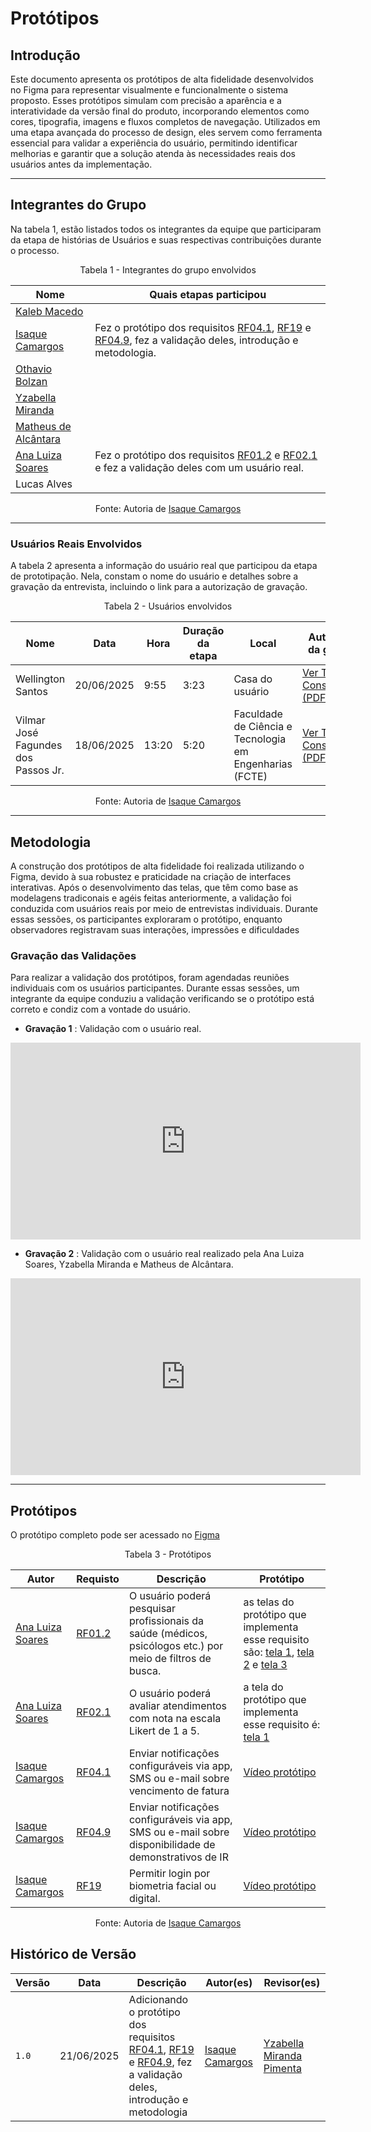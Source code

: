 # Protótipos 

## Introdução

Este documento apresenta os protótipos de alta fidelidade desenvolvidos no Figma para representar visualmente e funcionalmente o sistema proposto. Esses protótipos simulam com precisão a aparência e a interatividade da versão final do produto, incorporando elementos como cores, tipografia, imagens e fluxos completos de navegação. Utilizados em uma etapa avançada do processo de design, eles servem como ferramenta essencial para validar a experiência do usuário, permitindo identificar melhorias e garantir que a solução atenda às necessidades reais dos usuários antes da implementação.

---

## Integrantes do Grupo

Na tabela 1, estão listados todos os integrantes da equipe que participaram da etapa de histórias de Usuários e suas respectivas contribuições durante o processo.

<p align="center">Tabela 1 - Integrantes do grupo envolvidos</p>

<div align="center">
    <table>
        <thead>
            <tr>
                <th>Nome</th>
                <th>Quais etapas participou</th>
            </tr>
        </thead>
        <tbody>
            <tr>
                <td><a href="https://github.com/kalebmacedo">Kaleb Macedo</a> </td>
                <td></td>
            </tr>
            <tr>
                <td><a href="https://github.com/isaqzin">Isaque Camargos</a></td>
                <td>Fez o protótipo dos requisitos <a href="../../elicitacao/requisitos_finais#RF04.1">RF04.1</a>, <a href="../../elicitacao/requisitos_finais#RF19">RF19</a> e <a href="../../elicitacao/requisitos_finais#RF04.9">RF04.9</a>, fez a validação deles, introdução e metodologia.</a></td>
            </tr>
            <tr>
                <td><a href="https://github.com/bolzanMGB">Othavio Bolzan</a></td>
                <td></td>
            </tr>
            <tr>
                <td><a href="https://github.com/redjsun">Yzabella Miranda</a></td>
                <td></td>
            </tr>
            <tr>
                <td><a href="https://github.com/matheusdealcantara">Matheus de Alcântara</a></td>
                <td></td>      
            </tr>
            <tr> 
                <td><a href="https://github.com/Ana-Luiza-SC">Ana Luiza Soares</a> </td>
                <td>Fez o protótipo dos requisitos <a href="../../elicitacao/requisitos_finais#RF01.2">RF01.2</a> e <a href="../../elicitacao/requisitos_finais#RF02.1">RF02.1</a> e fez a validação deles com um usuário real.</td> 
            </tr>
            <tr>
                <td>Lucas Alves</td>
                <td></td>
            </tr>
        </tbody>
    </table>
</div>

<p align="center">Fonte: Autoria de <a href="https://github.com/isaqzin">Isaque Camargos</a></p>

---

### Usuários Reais Envolvidos

A tabela 2 apresenta a informação do usuário real que participou da etapa de prototipação. Nela, constam o nome do usuário e detalhes sobre a gravação da entrevista, incluindo o link para a autorização de gravação.

<p align="center">Tabela 2 - Usuários envolvidos</p>

<div align="center">
    <table>
        <thead>
            <tr>
                <th>Nome</th>
                <th>Data</th>
                <th>Hora</th>
                <th>Duração da etapa</th>
                <th>Local</th>
                <th>Autorização da gravação</th>
            </tr>
        </thead>
        <tbody>
            <tr>
                <td>Wellington Santos</td>
                <td>20/06/2025</td>
                <td>9:55</td>
                <td>3:23</td>
                <td>Casa do usuário </td>
                <td><a href="../assets/Autorizacao_wellington.pdf" target="_blank">Ver Termo de Consentimento (PDF)</a></td>
            </tr>
            <tr>
                <td>Vilmar José Fagundes dos Passos Jr.</td>
                <td>18/06/2025</td>
                <td>13:20</td>
                <td>5:20</td>
                <td>Faculdade de Ciência e Tecnologia em Engenharias (FCTE) </td>
                <td><a href="../assets/Autorizacao_wellington.pdf" target="_blank">Ver Termo de Consentimento (PDF)</a></td>
            </tr>
        </tbody>
    </table>
</div>

<p align="center">Fonte: Autoria de <a href="https://github.com/isaqzin">Isaque Camargos</a></p>

---

## Metodologia

A construção dos protótipos de alta fidelidade foi realizada utilizando o Figma, devido à sua robustez e praticidade na criação de interfaces interativas. Após o desenvolvimento das telas, que têm como base as modelagens tradiconais e agéis feitas anteriormente, a validação foi conduzida com usuários reais por meio de entrevistas individuais. Durante essas sessões, os participantes exploraram o protótipo, enquanto observadores registravam suas interações, impressões e dificuldades

### Gravação das Validações

Para realizar a validação dos protótipos, foram agendadas reuniões individuais com os usuários participantes. Durante essas sessões, um integrante da equipe conduziu a validação verificando se o protótipo está correto e condiz com a vontade do usuário.

- **Gravação 1** : Validação com o usuário real.

<iframe width="560" height="315" src="https://www.youtube.com/embed/_m6GwOZLUa0?si=NcBFIgIjkwL7PkiZ" title="YouTube video player" frameborder="0" allow="accelerometer; autoplay; clipboard-write; encrypted-media; gyroscope; picture-in-picture; web-share" referrerpolicy="strict-origin-when-cross-origin" allowfullscreen></iframe>

- **Gravação 2** : Validação com o usuário real realizado pela Ana Luiza Soares, Yzabella Miranda e Matheus de Alcântara.

<iframe width="560" height="315" src="https://www.youtube.com/embed/sEpXX6ZuVw8?si=s4H63_Vbfmswuxcv" title="YouTube video player" frameborder="0" allow="accelerometer; autoplay; clipboard-write; encrypted-media; gyroscope; picture-in-picture; web-share" referrerpolicy="strict-origin-when-cross-origin" allowfullscreen></iframe>

---



## Protótipos 

O protótipo completo pode ser acessado no [Figma](https://www.figma.com/proto/KLR0R7fGMaJXekMy0W4lyw/gdf-saude?node-id=206-236&t=Yt7APvUNbe8TuhiF-1&scaling=scale-down&content-scaling=fixed&page-id=0%3A1&starting-point-node-id=15%3A11)

<p align="center">Tabela 3 - Protótipos</p>

| Autor | Requisto | Descrição | Protótipo |
|-------|----------|-----------|-----------|
| [Ana Luiza Soares](https://github.com/Ana-Luiza-SC) | [RF01.2](../../../elicitacao/requisitos_finais/#RF01.2) | O usuário poderá pesquisar profissionais da saúde (médicos, psicólogos etc.) por meio de filtros de busca. | as telas do protótipo que implementa esse requisito são: [tela 1](../assets/implementados/prototipo-ana.pdf#page=2), [tela 2](../assets/implementados/prototipo-ana.pdf#page=3) e [tela 3](../assets/implementados/prototipo-ana.pdf#page=4) |
| [Ana Luiza Soares](https://github.com/Ana-Luiza-SC) | [RF02.1](../../../elicitacao/requisitos_finais/#RF02.1) | O usuário poderá avaliar atendimentos com nota na escala Likert de 1 a 5. | a tela do protótipo que implementa esse requisito é: [tela 1](../assets/implementados/prototipo-ana.pdf#page=5) |
|[Isaque Camargos](https://github.com/isaqzin)|<a href="../../elicitacao/requisitos_finais#RF04.1">RF04.1</a>|	Enviar notificações configuráveis via app, SMS ou e-mail sobre vencimento de fatura|<a href="https://youtu.be/Qe-rbW5qN5Y?si=nZsqxobvUPnKMIOM&t=26">Vídeo protótipo</a>|
|[Isaque Camargos](https://github.com/isaqzin)|<a href="../../elicitacao/requisitos_finais#RF04.9">RF04.9</a>|	Enviar notificações configuráveis via app, SMS ou e-mail sobre disponibilidade de demonstrativos de IR|<a href="https://youtu.be/Qe-rbW5qN5Y?si=nZsqxobvUPnKMIOM&t=26">Vídeo protótipo</a>|
|[Isaque Camargos](https://github.com/isaqzin)|<a href="../../elicitacao/requisitos_finais#RF19">RF19</a>|	Permitir login por biometria facial ou digital.|<a href="https://youtu.be/Qe-rbW5qN5Y?si=NlmEEqiWhVwHQ2pt">Vídeo protótipo</a>|

<p align="center">Fonte: Autoria de <a href="https://github.com/isaqzin">Isaque Camargos</a></p>



## Histórico de Versão

| Versão | Data          | Descrição                          | Autor(es)     |  Revisor(es)  |
| ------ | ------------- | ---------------------------------- | ------------- | ------------- |
| `1.0`  |  21/06/2025 | Adicionando o protótipo dos requisitos <a href="../../elicitacao/requisitos_finais#RF04.1">RF04.1</a>, <a href="../../elicitacao/requisitos_finais#RF19">RF19</a> e <a href="../../elicitacao/requisitos_finais#RF04.9">RF04.9</a>, fez a validação deles, introdução e metodologia | [Isaque Camargos](https://github.com/isaqzin)  | [Yzabella Miranda Pimenta](https://github.com/redjsun) |


